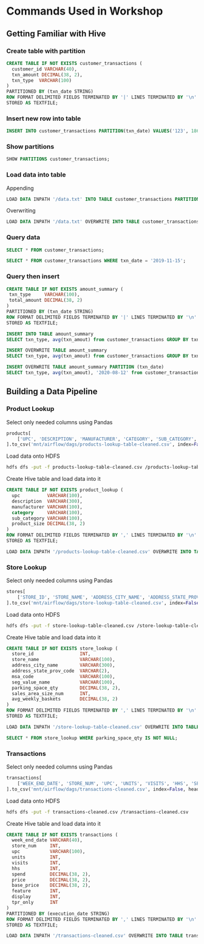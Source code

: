 # Commands Used in Workshop

## Getting Familiar with Hive

### Create table with partition

```sql
CREATE TABLE IF NOT EXISTS customer_transactions (
  customer_id VARCHAR(40),
  txn_amount DECIMAL(38, 2),
  txn_type  VARCHAR(100)
)
PARTITIONED BY (txn_date STRING)
ROW FORMAT DELIMITED FIELDS TERMINATED BY '|' LINES TERMINATED BY '\n'
STORED AS TEXTFILE;
```

### Insert new row into table

```sql
INSERT INTO customer_transactions PARTITION(txn_date) VALUES('123', 1860, 'Credit', '2019-04-14');
```

### Show partitions

```sql
SHOW PARTITIONS customer_transactions;
```

### Load data into table

Appending

```sql
LOAD DATA INPATH '/data.txt' INTO TABLE customer_transactions PARTITION(txn_date='2019-11-15');
```

Overwriting

```sql
LOAD DATA INPATH '/data.txt' OVERWRITE INTO TABLE customer_transactions PARTITION(txn_date='2019-11-15');
```

### Query data

```sql
SELECT * FROM customer_transactions;
```

```sql
SELECT * FROM customer_transactions WHERE txn_date = '2019-11-15';
```

### Query then insert

```sql
CREATE TABLE IF NOT EXISTS amount_summary (
 txn_type     VARCHAR(100),
 total_amount DECIMAL(38, 2)
)
PARTITIONED BY (txn_date STRING)
ROW FORMAT DELIMITED FIELDS TERMINATED BY '|' LINES TERMINATED BY '\n'
STORED AS TEXTFILE;
```

```sql
INSERT INTO TABLE amount_summary
SELECT txn_type, avg(txn_amout) from customer_transactions GROUP BY txn_type;
```

```sql
INSERT OVERWRITE TABLE amount_summary
SELECT txn_type, avg(txn_amout) from customer_transactions GROUP BY txn_type;
```

```sql
INSERT OVERWRITE TABLE amount_summary PARTITION (txn_date)
SELECT txn_type, avg(txn_amout), '2020-08-12' from customer_transactions GROUP BY txn_type;
```

## Building a Data Pipeline

### Product Lookup

Select only needed columns using Pandas

```python
products[
    ['UPC', 'DESCRIPTION', 'MANUFACTURER', 'CATEGORY', 'SUB_CATEGORY', 'PRODUCT_SIZE']
].to_csv('mnt/airflow/dags/products-lookup-table-cleaned.csv', index=False, header=False)
```

Load data onto HDFS

```sh
hdfs dfs -put -f products-lookup-table-cleaned.csv /products-lookup-table-cleaned.csv
```

Create Hive table and load data into it

```sql
CREATE TABLE IF NOT EXISTS product_lookup (
  upc          VARCHAR(100),
  description  VARCHAR(300),
  manufacturer VARCHAR(100),
  category     VARCHAR(100),
  sub_category VARCHAR(100),
  product_size DECIMAL(38, 2)
)
ROW FORMAT DELIMITED FIELDS TERMINATED BY ',' LINES TERMINATED BY '\n'
STORED AS TEXTFILE;
```

```sql
LOAD DATA INPATH '/products-lookup-table-cleaned.csv' OVERWRITE INTO TABLE product_lookup;
```

### Store Lookup

Select only needed columns using Pandas

```python
stores[
    ['STORE_ID', 'STORE_NAME', 'ADDRESS_CITY_NAME', 'ADDRESS_STATE_PROV_CODE', 'MSA_CODE', 'SEG_VALUE_NAME', 'PARKING_SPACE_QTY', 'SALES_AREA_SIZE_NUM', 'AVG_WEEKLY_BASKETS']
].to_csv('mnt/airflow/dags/store-lookup-table-cleaned.csv', index=False, header=False)
```

Load data onto HDFS

```sh
hdfs dfs -put -f store-lookup-table-cleaned.csv /store-lookup-table-cleaned.csv
```

Create Hive table and load data into it

```sql
CREATE TABLE IF NOT EXISTS store_lookup (
  store_id                 INT,
  store_name               VARCHAR(100),
  address_city_name        VARCHAR(300),
  address_state_prov_code  VARCHAR(2),
  msa_code                 VARCHAR(100),
  seg_value_name           VARCHAR(100),
  parking_space_qty        DECIMAL(38, 2),
  sales_area_size_num      INT,
  avg_weekly_baskets       DECIMAL(38, 2)
)
ROW FORMAT DELIMITED FIELDS TERMINATED BY ',' LINES TERMINATED BY '\n'
STORED AS TEXTFILE;
```

```sql
LOAD DATA INPATH '/store-lookup-table-cleaned.csv' OVERWRITE INTO TABLE store_lookup;
```

```sql
SELECT * FROM store_lookup WHERE parking_space_qty IS NOT NULL;
```

### Transactions

Select only needed columns using Pandas

```python
transactions[
    ['WEEK_END_DATE', 'STORE_NUM', 'UPC', 'UNITS', 'VISITS', 'HHS', 'SPEND', 'PRICE', 'BASE_PRICE', 'FEATURE', 'DISPLAY', 'TPR_ONLY']
].to_csv('mnt/airflow/dags/transactions-cleaned.csv', index=False, header=False)
```

Load data onto HDFS

```sh
hdfs dfs -put -f transactions-cleaned.csv /transactions-cleaned.csv
```

Create Hive table and load data into it

```sql
CREATE TABLE IF NOT EXISTS transactions (
  week_end_date VARCHAR(40),
  store_num     INT,
  upc           VARCHAR(100),
  units         INT,
  visits        INT,
  hhs           INT,
  spend         DECIMAL(38, 2),
  price         DECIMAL(38, 2),
  base_price    DECIMAL(38, 2),
  feature       INT,
  display       INT,
  tpr_only      INT
)
PARTITIONED BY (execution_date STRING)
ROW FORMAT DELIMITED FIELDS TERMINATED BY ',' LINES TERMINATED BY '\n'
STORED AS TEXTFILE;
```

```sql
LOAD DATA INPATH '/transactions-cleaned.csv' OVERWRITE INTO TABLE transactions PARTITION(execution_date='2019-11-15');
```